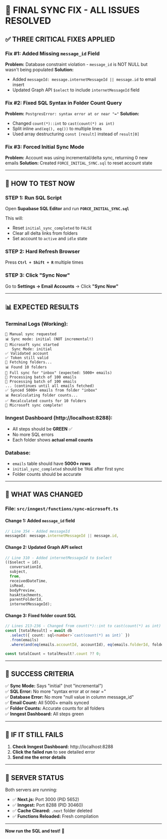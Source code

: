 # 🎯 FINAL SYNC FIX - ALL ISSUES RESOLVED

## ✅ THREE CRITICAL FIXES APPLIED

### **Fix #1: Added Missing `message_id` Field**

**Problem:** Database constraint violation - `message_id` is NOT NULL but wasn't being populated
**Solution:**

- Added `messageId: message.internetMessageId || message.id` to email insert
- Updated Graph API `$select` to include `internetMessageId` field

### **Fix #2: Fixed SQL Syntax in Folder Count Query**

**Problem:** `PostgresError: syntax error at or near "="`
**Solution:**

- Changed `count(*)::int` to `cast(count(*) as int)`
- Split inline `and(eq(), eq())` to multiple lines
- Used array destructuring `const [result]` instead of `result[0]`

### **Fix #3: Forced Initial Sync Mode**

**Problem:** Account was using incremental/delta sync, returning 0 new emails
**Solution:** Created `FORCE_INITIAL_SYNC.sql` to reset account state

---

## 🚀 HOW TO TEST NOW

### **STEP 1: Run SQL Script**

Open **Supabase SQL Editor** and run **`FORCE_INITIAL_SYNC.sql`**

This will:

- Reset `initial_sync_completed` to `FALSE`
- Clear all delta links from folders
- Set account to `active` and `idle` state

### **STEP 2: Hard Refresh Browser**

Press **`Ctrl + Shift + R`** multiple times

### **STEP 3: Click "Sync Now"**

Go to **Settings → Email Accounts** → Click **"Sync Now"**

---

## 📊 EXPECTED RESULTS

### **Terminal Logs (Working):**

```
🔵 Manual sync requested
📊 Sync mode: initial (NOT incremental!)
🚀 Microsoft sync started
   Sync Mode: initial
✅ Validated account
✅ Token still valid
📁 Fetching folders...
📊 Found 10 folders
🔄 Full sync for "inbox" (expected: 5000+ emails)
📧 Processing batch of 100 emails
📧 Processing batch of 100 emails
... (continues until all emails fetched)
✅ Synced 5000+ emails from folder "inbox"
📊 Recalculating folder counts...
✅ Recalculated counts for 10 folders
🎉 Microsoft sync complete!
```

### **Inngest Dashboard (http://localhost:8288):**

- All steps should be **GREEN** ✅
- No more SQL errors
- Each folder shows **actual email counts**

### **Database:**

- `emails` table should have **5000+ rows**
- `initial_sync_completed` should be `TRUE` after first sync
- Folder counts should be accurate

---

## 🔧 WHAT WAS CHANGED

### **File: `src/inngest/functions/sync-microsoft.ts`**

#### **Change 1: Added `message_id` field**

```typescript
// Line 354 - Added messageId
messageId: message.internetMessageId || message.id,
```

#### **Change 2: Updated Graph API select**

```typescript
// Line 310 - Added internetMessageId to $select
(($select = id),
  conversationId,
  subject,
  from,
  receivedDateTime,
  isRead,
  bodyPreview,
  hasAttachments,
  parentFolderId,
  internetMessageId);
```

#### **Change 3: Fixed folder count SQL**

```typescript
// Lines 213-236 - Changed from count(*)::int to cast(count(*) as int)
const [totalResult] = await db
  .select({ count: sql<number>`cast(count(*) as int)` })
  .from(emails)
  .where(and(eq(emails.accountId, accountId), eq(emails.folderId, folder.id)));

const totalCount = totalResult?.count ?? 0;
```

---

## 🎯 SUCCESS CRITERIA

✅ **Sync Mode:** Says "initial" (not "incremental")  
✅ **SQL Error:** No more "syntax error at or near ="  
✅ **Database Error:** No more "null value in column message_id"  
✅ **Email Count:** All 5000+ emails synced  
✅ **Folder Counts:** Accurate counts for all folders  
✅ **Inngest Dashboard:** All steps green

---

## 🔄 IF IT STILL FAILS

1. **Check Inngest Dashboard:** http://localhost:8288
2. **Click the failed run** to see detailed error
3. **Send me the error details**

---

## 📝 SERVER STATUS

Both servers are running:

- ✅ **Next.js:** Port 3000 (PID 5652)
- ✅ **Inngest:** Port 8288 (PID 30460)
- ✅ **Cache Cleared:** `.next` folder deleted
- ✅ **Functions Reloaded:** Fresh compilation

---

**Now run the SQL and test!** 🚀
